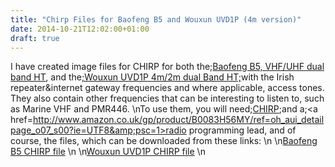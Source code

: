 ```yaml
---
title: "Chirp Files for Baofeng B5 and Wouxun UVD1P (4m version)"
date: 2014-10-21T12:02:00+01:00
draft: true
---
```


I have created image files for CHIRP for both the;<a href=http://www.miklor.com/UVB5/>Baofeng B5, VHF/UHF dual band HT</a>, and the<a href=http://cqhq.wordpress.com/2011/07/17/wouxun-kg-uvd1pl-review-worlds-1st-70144-mhz-dual-bander/>;Wouxun UVD1P 4m/2m dual Band HT;</a>with the Irish repeater&amp;internet gateway frequencies and where applicable, access tones. They also contain other frequencies that can be interesting to listen to, such as Marine VHF and PMR446.
\nTo use them, you will need;<a href=http://chirp.danplanet.com/projects/chirp/wiki/Home>CHIRP</a>;and a;<a href=http://www.amazon.co.uk/gp/product/B0083H56MY/ref=oh_aui_detailpage_o07_s00?ie=UTF8&amp;psc=1>radio programming lead</a>, and of course, the files, which can be downloaded from these links:
\n
\n<a href=https://dl.dropboxusercontent.com/u/32770/BaofengB5-Full.img>Baofeng B5 CHIRP file</a>
\n
\n<a href=https://dl.dropboxusercontent.com/u/32770/WouxunUVD1P-FullVHF.img>Wouxun UVD1P CHIRP file</a>
\n